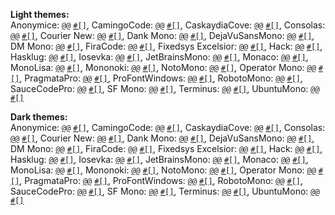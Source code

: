 <p><strong>Light themes:</strong><br>
Anonymice: <a href="https://user-images.githubusercontent.com/26042456/86281698-9da61180-bbe6-11ea-8002-b68de7df22a7.png" rel="nofollow"><code>@@</code></a> <a href="https://user-images.githubusercontent.com/26042456/86281753-a7c81000-bbe6-11ea-938d-6a74e7a34dbc.png" rel="nofollow"><code>#[]</code></a>, CamingoCode: <a href="https://user-images.githubusercontent.com/26042456/86281703-9e3ea800-bbe6-11ea-9498-55e0d1b0c72b.png" rel="nofollow"><code>@@</code></a> <a href="https://user-images.githubusercontent.com/26042456/86281755-a7c81000-bbe6-11ea-8924-e5f7d71c93ca.png" rel="nofollow"><code>#[]</code></a>, CaskaydiaCove: <a href="https://user-images.githubusercontent.com/26042456/86281706-9e3ea800-bbe6-11ea-9d95-bfd847ee8a03.png" rel="nofollow"><code>@@</code></a> <a href="https://user-images.githubusercontent.com/26042456/86281757-a860a680-bbe6-11ea-8c93-268ba4072b73.png" rel="nofollow"><code>#[]</code></a>, Consolas: <a href="https://user-images.githubusercontent.com/26042456/86281708-9ed73e80-bbe6-11ea-8bbd-9e658a801758.png" rel="nofollow"><code>@@</code></a> <a href="https://user-images.githubusercontent.com/26042456/86281758-a8f93d00-bbe6-11ea-96f7-e3d98fc7c96f.png" rel="nofollow"><code>#[]</code></a>, Courier New: <a href="https://user-images.githubusercontent.com/26042456/86281709-9ed73e80-bbe6-11ea-8422-bc3eaacc7766.png" rel="nofollow"><code>@@</code></a> <a href="https://user-images.githubusercontent.com/26042456/86281761-a8f93d00-bbe6-11ea-827c-913b30e0f9de.png" rel="nofollow"><code>#[]</code></a>, Dank Mono: <a href="https://user-images.githubusercontent.com/26042456/86281711-9f6fd500-bbe6-11ea-85c9-1204ae00514a.png" rel="nofollow"><code>@@</code></a> <a href="https://user-images.githubusercontent.com/26042456/86281763-aac30080-bbe6-11ea-8877-5fa8b71ceb52.png" rel="nofollow"><code>#[]</code></a>, DejaVuSansMono: <a href="https://user-images.githubusercontent.com/26042456/86281712-a0086b80-bbe6-11ea-9072-fb2a7a0d519a.png" rel="nofollow"><code>@@</code></a> <a href="https://user-images.githubusercontent.com/26042456/86281765-aac30080-bbe6-11ea-8ec7-f3a703e9de27.png" rel="nofollow"><code>#[]</code></a>, DM Mono: <a href="https://user-images.githubusercontent.com/26042456/86281713-a0086b80-bbe6-11ea-9dcb-f4985a9d272c.png" rel="nofollow"><code>@@</code></a> <a href="https://user-images.githubusercontent.com/26042456/86281766-ab5b9700-bbe6-11ea-8b46-dc1ddbaef507.png" rel="nofollow"><code>#[]</code></a>, FiraCode: <a href="https://user-images.githubusercontent.com/26042456/86281715-a0a10200-bbe6-11ea-9bb2-ed5146642c08.png" rel="nofollow"><code>@@</code></a> <a href="https://user-images.githubusercontent.com/26042456/86281767-ab5b9700-bbe6-11ea-965d-c507a0d5bd0c.png" rel="nofollow"><code>#[]</code></a>, Fixedsys Excelsior: <a href="https://user-images.githubusercontent.com/26042456/86281717-a1399880-bbe6-11ea-84c9-acc4759b1098.png" rel="nofollow"><code>@@</code></a> <a href="https://user-images.githubusercontent.com/26042456/86281768-abf42d80-bbe6-11ea-95ff-4c28999711d7.png" rel="nofollow"><code>#[]</code></a>, Hack: <a href="https://user-images.githubusercontent.com/26042456/86281719-a1399880-bbe6-11ea-80ad-e2bd73c4e643.png" rel="nofollow"><code>@@</code></a> <a href="https://user-images.githubusercontent.com/26042456/86281772-ac8cc400-bbe6-11ea-8da0-3698aead1eb7.png" rel="nofollow"><code>#[]</code></a>, Hasklug: <a href="https://user-images.githubusercontent.com/26042456/86281722-a1d22f00-bbe6-11ea-88a6-b07e4b673f46.png" rel="nofollow"><code>@@</code></a> <a href="https://user-images.githubusercontent.com/26042456/86281773-ac8cc400-bbe6-11ea-9fdb-0f05d3713e1d.png" rel="nofollow"><code>#[]</code></a>, Iosevka: <a href="https://user-images.githubusercontent.com/26042456/86281723-a26ac580-bbe6-11ea-8b1d-63735fcfc674.png" rel="nofollow"><code>@@</code></a> <a href="https://user-images.githubusercontent.com/26042456/86281774-ad255a80-bbe6-11ea-8d92-b0dc61c5d625.png" rel="nofollow"><code>#[]</code></a>, JetBrainsMono: <a href="https://user-images.githubusercontent.com/26042456/86281724-a26ac580-bbe6-11ea-8b3b-9bdb197a5ea4.png" rel="nofollow"><code>@@</code></a> <a href="https://user-images.githubusercontent.com/26042456/86281775-adbdf100-bbe6-11ea-90e3-1e0e5a0bd3f5.png" rel="nofollow"><code>#[]</code></a>, Monaco: <a href="https://user-images.githubusercontent.com/26042456/86281727-a3035c00-bbe6-11ea-9567-b41f6a160404.png" rel="nofollow"><code>@@</code></a> <a href="https://user-images.githubusercontent.com/26042456/86281777-adbdf100-bbe6-11ea-8354-ed7362033579.png" rel="nofollow"><code>#[]</code></a>, MonoLisa: <a href="https://user-images.githubusercontent.com/26042456/86281728-a39bf280-bbe6-11ea-8240-9912667d8832.png" rel="nofollow"><code>@@</code></a> <a href="https://user-images.githubusercontent.com/26042456/86281778-ae568780-bbe6-11ea-9ff8-60ebd7fefb99.png" rel="nofollow"><code>#[]</code></a>, Mononoki: <a href="https://user-images.githubusercontent.com/26042456/86281731-a39bf280-bbe6-11ea-9d65-ac44da47f048.png" rel="nofollow"><code>@@</code></a> <a href="https://user-images.githubusercontent.com/26042456/86281780-aeef1e00-bbe6-11ea-9ff1-995718ce800b.png" rel="nofollow"><code>#[]</code></a>, NotoMono: <a href="https://user-images.githubusercontent.com/26042456/86281734-a4348900-bbe6-11ea-94e6-cfe4591f8ee0.png" rel="nofollow"><code>@@</code></a> <a href="https://user-images.githubusercontent.com/26042456/86281784-af87b480-bbe6-11ea-9d48-a90f58964999.png" rel="nofollow"><code>#[]</code></a>, Operator Mono: <a href="https://user-images.githubusercontent.com/26042456/86281738-a4348900-bbe6-11ea-8811-5223416ccf22.png" rel="nofollow"><code>@@</code></a> <a href="https://user-images.githubusercontent.com/26042456/86281785-b0204b00-bbe6-11ea-9c82-c3b077e1577d.png" rel="nofollow"><code>#[]</code></a>, PragmataPro: <a href="https://user-images.githubusercontent.com/26042456/86281740-a4cd1f80-bbe6-11ea-807c-e3b933e30208.png" rel="nofollow"><code>@@</code></a> <a href="https://user-images.githubusercontent.com/26042456/86281788-b0204b00-bbe6-11ea-8c4d-d2054e725f19.png" rel="nofollow"><code>#[]</code></a>, ProFontWindows: <a href="https://user-images.githubusercontent.com/26042456/86281741-a565b600-bbe6-11ea-840d-47284fcf0421.png" rel="nofollow"><code>@@</code></a> <a href="https://user-images.githubusercontent.com/26042456/86281790-b0b8e180-bbe6-11ea-9c0c-0898c4ba29ae.png" rel="nofollow"><code>#[]</code></a>, RobotoMono: <a href="https://user-images.githubusercontent.com/26042456/86281743-a565b600-bbe6-11ea-958e-fe0e2175a88a.png" rel="nofollow"><code>@@</code></a> <a href="https://user-images.githubusercontent.com/26042456/86281792-b1517800-bbe6-11ea-9003-9ce83f7b9d6c.png" rel="nofollow"><code>#[]</code></a>, SauceCodePro: <a href="https://user-images.githubusercontent.com/26042456/86281745-a5fe4c80-bbe6-11ea-9cfe-0a1e91b0f073.png" rel="nofollow"><code>@@</code></a> <a href="https://user-images.githubusercontent.com/26042456/86281793-b1517800-bbe6-11ea-98b5-c49252ae80f9.png" rel="nofollow"><code>#[]</code></a>, SF Mono: <a href="https://user-images.githubusercontent.com/26042456/86281746-a696e300-bbe6-11ea-9b85-f779907f4112.png" rel="nofollow"><code>@@</code></a> <a href="https://user-images.githubusercontent.com/26042456/86281794-b1ea0e80-bbe6-11ea-83eb-9d83e742d6f9.png" rel="nofollow"><code>#[]</code></a>, Terminus: <a href="https://user-images.githubusercontent.com/26042456/86281747-a696e300-bbe6-11ea-9cb0-d5edc4d707d2.png" rel="nofollow"><code>@@</code></a> <a href="https://user-images.githubusercontent.com/26042456/86281796-b1ea0e80-bbe6-11ea-8083-b782fcf1f012.png" rel="nofollow"><code>#[]</code></a>, UbuntuMono: <a href="https://user-images.githubusercontent.com/26042456/86281750-a72f7980-bbe6-11ea-9b8c-81f9cf6fc5e2.png" rel="nofollow"><code>@@</code></a> <a href="https://user-images.githubusercontent.com/26042456/86281799-b31b3b80-bbe6-11ea-8e24-f10a31b8ac48.png" rel="nofollow"><code>#[]</code></a></p>
<p><strong>Dark themes:</strong><br>
Anonymice: <a href="https://user-images.githubusercontent.com/26042456/86287999-e7e0c000-bbf1-11ea-9f76-65af98ecc289.png" rel="nofollow"><code>@@</code></a> <a href="https://user-images.githubusercontent.com/26042456/86288057-f202be80-bbf1-11ea-9375-1c5f37cc59ec.png" rel="nofollow"><code>#[]</code></a>, CamingoCode: <a href="https://user-images.githubusercontent.com/26042456/86288001-e8795680-bbf1-11ea-85a5-4af6b106cf0f.png" rel="nofollow"><code>@@</code></a> <a href="https://user-images.githubusercontent.com/26042456/86288058-f29b5500-bbf1-11ea-9639-28c7e9315bd4.png" rel="nofollow"><code>#[]</code></a>, CaskaydiaCove: <a href="https://user-images.githubusercontent.com/26042456/86288002-e911ed00-bbf1-11ea-8204-8fca5295c3c6.png" rel="nofollow"><code>@@</code></a> <a href="https://user-images.githubusercontent.com/26042456/86288060-f333eb80-bbf1-11ea-9885-8a432f731376.png" rel="nofollow"><code>#[]</code></a>, Consolas: <a href="https://user-images.githubusercontent.com/26042456/86288004-e9aa8380-bbf1-11ea-9a42-6216e1e33e7a.png" rel="nofollow"><code>@@</code></a> <a href="https://user-images.githubusercontent.com/26042456/86288063-f3cc8200-bbf1-11ea-9d50-d729f8be677e.png" rel="nofollow"><code>#[]</code></a>, Courier New: <a href="https://user-images.githubusercontent.com/26042456/86288006-e9aa8380-bbf1-11ea-94a7-a5e906497049.png" rel="nofollow"><code>@@</code></a> <a href="https://user-images.githubusercontent.com/26042456/86288065-f3cc8200-bbf1-11ea-9b0a-53ed98c6a47c.png" rel="nofollow"><code>#[]</code></a>, Dank Mono: <a href="https://user-images.githubusercontent.com/26042456/86288010-ea431a00-bbf1-11ea-8ff9-83240e3b6b15.png" rel="nofollow"><code>@@</code></a> <a href="https://user-images.githubusercontent.com/26042456/86288066-f4651880-bbf1-11ea-9b7f-68ba629b1b80.png" rel="nofollow"><code>#[]</code></a>, DejaVuSansMono: <a href="https://user-images.githubusercontent.com/26042456/86288014-ea431a00-bbf1-11ea-8bec-c8f80f612937.png" rel="nofollow"><code>@@</code></a> <a href="https://user-images.githubusercontent.com/26042456/86288069-f4fdaf00-bbf1-11ea-8a2a-00a2477d7048.png" rel="nofollow"><code>#[]</code></a>, DM Mono: <a href="https://user-images.githubusercontent.com/26042456/86288015-eadbb080-bbf1-11ea-85ed-2f177016ba62.png" rel="nofollow"><code>@@</code></a> <a href="https://user-images.githubusercontent.com/26042456/86288070-f4fdaf00-bbf1-11ea-95f4-806f458bb73b.png" rel="nofollow"><code>#[]</code></a>, FiraCode: <a href="https://user-images.githubusercontent.com/26042456/86288018-eb744700-bbf1-11ea-9d09-fd30940282a5.png" rel="nofollow"><code>@@</code></a> <a href="https://user-images.githubusercontent.com/26042456/86288071-f5964580-bbf1-11ea-9bf7-1da61e92d85d.png" rel="nofollow"><code>#[]</code></a>, Fixedsys Excelsior: <a href="https://user-images.githubusercontent.com/26042456/86288019-eb744700-bbf1-11ea-81f0-dd5036047d89.png" rel="nofollow"><code>@@</code></a> <a href="https://user-images.githubusercontent.com/26042456/86288073-f62edc00-bbf1-11ea-9c40-61f5af26b7ca.png" rel="nofollow"><code>#[]</code></a>, Hack: <a href="https://user-images.githubusercontent.com/26042456/86288020-ec0cdd80-bbf1-11ea-8ad9-180efb9f2ee7.png" rel="nofollow"><code>@@</code></a> <a href="https://user-images.githubusercontent.com/26042456/86288075-f62edc00-bbf1-11ea-84ed-05da50eeb239.png" rel="nofollow"><code>#[]</code></a>, Hasklug: <a href="https://user-images.githubusercontent.com/26042456/86288023-ec0cdd80-bbf1-11ea-8868-071d34987533.png" rel="nofollow"><code>@@</code></a> <a href="https://user-images.githubusercontent.com/26042456/86288076-f6c77280-bbf1-11ea-8741-09bea34c1e56.png" rel="nofollow"><code>#[]</code></a>, Iosevka: <a href="https://user-images.githubusercontent.com/26042456/86288024-eca57400-bbf1-11ea-9f06-280fbb3ddba9.png" rel="nofollow"><code>@@</code></a> <a href="https://user-images.githubusercontent.com/26042456/86288078-f6c77280-bbf1-11ea-9186-101d4cc272ab.png" rel="nofollow"><code>#[]</code></a>, JetBrainsMono: <a href="https://user-images.githubusercontent.com/26042456/86288027-ed3e0a80-bbf1-11ea-8b40-37c93e6e474e.png" rel="nofollow"><code>@@</code></a> <a href="https://user-images.githubusercontent.com/26042456/86288080-f7600900-bbf1-11ea-86d2-344b245bcbed.png" rel="nofollow"><code>#[]</code></a>, Monaco: <a href="https://user-images.githubusercontent.com/26042456/86288032-edd6a100-bbf1-11ea-87d1-e4cdf030afdd.png" rel="nofollow"><code>@@</code></a> <a href="https://user-images.githubusercontent.com/26042456/86288082-f7f89f80-bbf1-11ea-874b-0dede12c53ae.png" rel="nofollow"><code>#[]</code></a>, MonoLisa: <a href="https://user-images.githubusercontent.com/26042456/86288034-ee6f3780-bbf1-11ea-93ce-ee42f46ee06b.png" rel="nofollow"><code>@@</code></a> <a href="https://user-images.githubusercontent.com/26042456/86288084-f7f89f80-bbf1-11ea-972f-bdedba0054d1.png" rel="nofollow"><code>#[]</code></a>, Mononoki: <a href="https://user-images.githubusercontent.com/26042456/86288035-ee6f3780-bbf1-11ea-91d2-0cf13504a88f.png" rel="nofollow"><code>@@</code></a> <a href="https://user-images.githubusercontent.com/26042456/86288085-f8913600-bbf1-11ea-928a-0308fa90424d.png" rel="nofollow"><code>#[]</code></a>, NotoMono: <a href="https://user-images.githubusercontent.com/26042456/86288039-ef07ce00-bbf1-11ea-87ed-3fefa0369546.png" rel="nofollow"><code>@@</code></a> <a href="https://user-images.githubusercontent.com/26042456/86288087-f929cc80-bbf1-11ea-8289-c2eeb58146ce.png" rel="nofollow"><code>#[]</code></a>, Operator Mono: <a href="https://user-images.githubusercontent.com/26042456/86288040-efa06480-bbf1-11ea-8284-c0b443ce69ae.png" rel="nofollow"><code>@@</code></a> <a href="https://user-images.githubusercontent.com/26042456/86288089-f929cc80-bbf1-11ea-9001-1696cf31103c.png" rel="nofollow"><code>#[]</code></a>, PragmataPro: <a href="https://user-images.githubusercontent.com/26042456/86288043-efa06480-bbf1-11ea-9dca-63da6eae900a.png" rel="nofollow"><code>@@</code></a> <a href="https://user-images.githubusercontent.com/26042456/86288090-f9c26300-bbf1-11ea-8346-f50a6def9e2f.png" rel="nofollow"><code>#[]</code></a>, ProFontWindows: <a href="https://user-images.githubusercontent.com/26042456/86288045-f038fb00-bbf1-11ea-865b-0b1b72e33829.png" rel="nofollow"><code>@@</code></a> <a href="https://user-images.githubusercontent.com/26042456/86288092-f9c26300-bbf1-11ea-98dc-a4ed95365441.png" rel="nofollow"><code>#[]</code></a>, RobotoMono: <a href="https://user-images.githubusercontent.com/26042456/86288047-f038fb00-bbf1-11ea-8ca9-f5ac3d6ead70.png" rel="nofollow"><code>@@</code></a> <a href="https://user-images.githubusercontent.com/26042456/86288096-fa5af980-bbf1-11ea-95d4-9ced1d4ba23f.png" rel="nofollow"><code>#[]</code></a>, SauceCodePro: <a href="https://user-images.githubusercontent.com/26042456/86288050-f0d19180-bbf1-11ea-99b0-7fc0a75197ac.png" rel="nofollow"><code>@@</code></a> <a href="https://user-images.githubusercontent.com/26042456/86288097-faf39000-bbf1-11ea-87ca-d396703678a6.png" rel="nofollow"><code>#[]</code></a>, SF Mono: <a href="https://user-images.githubusercontent.com/26042456/86288051-f16a2800-bbf1-11ea-84a6-47e73a48124a.png" rel="nofollow"><code>@@</code></a> <a href="https://user-images.githubusercontent.com/26042456/86288099-faf39000-bbf1-11ea-84b3-a6ba7ce3f7bc.png" rel="nofollow"><code>#[]</code></a>, Terminus: <a href="https://user-images.githubusercontent.com/26042456/86288053-f16a2800-bbf1-11ea-94d7-3e3c5e8268f9.png" rel="nofollow"><code>@@</code></a> <a href="https://user-images.githubusercontent.com/26042456/86288100-fb8c2680-bbf1-11ea-9c10-824d7fe1690f.png" rel="nofollow"><code>#[]</code></a>, UbuntuMono: <a href="https://user-images.githubusercontent.com/26042456/86288056-f202be80-bbf1-11ea-9507-61718116dd33.png" rel="nofollow"><code>@@</code></a> <a href="https://user-images.githubusercontent.com/26042456/86288101-fc24bd00-bbf1-11ea-892e-20f22cd85a3e.png" rel="nofollow"><code>#[]</code></a></p>

